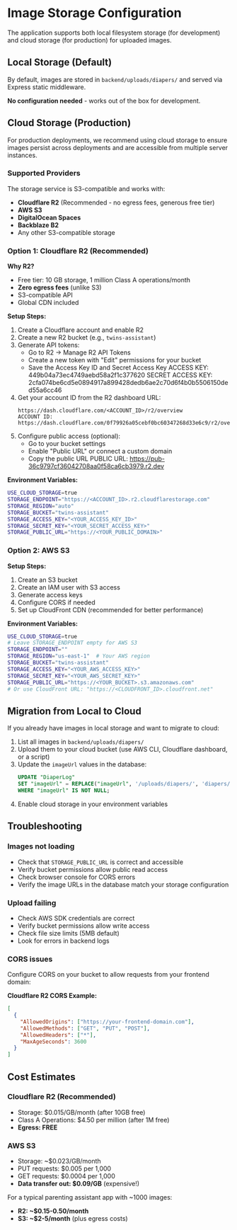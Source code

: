 # Image Storage Configuration

The application supports both local filesystem storage (for development) and cloud storage (for production) for uploaded images.

## Local Storage (Default)

By default, images are stored in `backend/uploads/diapers/` and served via Express static middleware.

**No configuration needed** - works out of the box for development.

## Cloud Storage (Production)

For production deployments, we recommend using cloud storage to ensure images persist across deployments and are accessible from multiple server instances.

### Supported Providers

The storage service is S3-compatible and works with:
- **Cloudflare R2** (Recommended - no egress fees, generous free tier)
- **AWS S3**
- **DigitalOcean Spaces**
- **Backblaze B2**
- Any other S3-compatible storage

### Option 1: Cloudflare R2 (Recommended)

**Why R2?**
- Free tier: 10 GB storage, 1 million Class A operations/month
- **Zero egress fees** (unlike S3)
- S3-compatible API
- Global CDN included

**Setup Steps:**

1. Create a Cloudflare account and enable R2
2. Create a new R2 bucket (e.g., `twins-assistant`)
3. Generate API tokens:
   - Go to R2 → Manage R2 API Tokens
   - Create a new token with "Edit" permissions for your bucket
   - Save the Access Key ID and Secret Access Key
   ACCESS KEY: 449b04a73ec4749aebd58a2f1c377620
   SECRET ACCESS KEY: 2cfa074be6cd5e0894917a899428dedb6ae2c70d6f4b0b5506150ded55a6cc46
4. Get your account ID from the R2 dashboard URL:
   ```
   https://dash.cloudflare.com/<ACCOUNT_ID>/r2/overview
   ACCOUNT ID: https://dash.cloudflare.com/0f79926a05cebf0bc60347268d33e6c9/r2/overview
   ```
5. Configure public access (optional):
   - Go to your bucket settings
   - Enable "Public URL" or connect a custom domain
   - Copy the public URL
   PUBLIC URL: https://pub-36c9797cf36042708aa0f58ca6cb3979.r2.dev

**Environment Variables:**

```bash
USE_CLOUD_STORAGE=true
STORAGE_ENDPOINT="https://<ACCOUNT_ID>.r2.cloudflarestorage.com"
STORAGE_REGION="auto"
STORAGE_BUCKET="twins-assistant"
STORAGE_ACCESS_KEY="<YOUR_ACCESS_KEY_ID>"
STORAGE_SECRET_KEY="<YOUR_SECRET_ACCESS_KEY>"
STORAGE_PUBLIC_URL="https://<YOUR_PUBLIC_DOMAIN>"
```

### Option 2: AWS S3

**Setup Steps:**

1. Create an S3 bucket
2. Create an IAM user with S3 access
3. Generate access keys
4. Configure CORS if needed
5. Set up CloudFront CDN (recommended for better performance)

**Environment Variables:**

```bash
USE_CLOUD_STORAGE=true
# Leave STORAGE_ENDPOINT empty for AWS S3
STORAGE_ENDPOINT=""
STORAGE_REGION="us-east-1"  # Your AWS region
STORAGE_BUCKET="twins-assistant"
STORAGE_ACCESS_KEY="<YOUR_AWS_ACCESS_KEY>"
STORAGE_SECRET_KEY="<YOUR_AWS_SECRET_KEY>"
STORAGE_PUBLIC_URL="https://<YOUR_BUCKET>.s3.amazonaws.com"
# Or use CloudFront URL: "https://<CLOUDFRONT_ID>.cloudfront.net"
```

## Migration from Local to Cloud

If you already have images in local storage and want to migrate to cloud:

1. List all images in `backend/uploads/diapers/`
2. Upload them to your cloud bucket (use AWS CLI, Cloudflare dashboard, or a script)
3. Update the `imageUrl` values in the database:
   ```sql
   UPDATE "DiaperLog"
   SET "imageUrl" = REPLACE("imageUrl", '/uploads/diapers/', 'diapers/')
   WHERE "imageUrl" IS NOT NULL;
   ```
4. Enable cloud storage in your environment variables

## Troubleshooting

### Images not loading
- Check that `STORAGE_PUBLIC_URL` is correct and accessible
- Verify bucket permissions allow public read access
- Check browser console for CORS errors
- Verify the image URLs in the database match your storage configuration

### Upload failing
- Check AWS SDK credentials are correct
- Verify bucket permissions allow write access
- Check file size limits (5MB default)
- Look for errors in backend logs

### CORS issues
Configure CORS on your bucket to allow requests from your frontend domain:

**Cloudflare R2 CORS Example:**
```json
[
  {
    "AllowedOrigins": ["https://your-frontend-domain.com"],
    "AllowedMethods": ["GET", "PUT", "POST"],
    "AllowedHeaders": ["*"],
    "MaxAgeSeconds": 3600
  }
]
```

## Cost Estimates

### Cloudflare R2 (Recommended)
- Storage: $0.015/GB/month (after 10GB free)
- Class A Operations: $4.50 per million (after 1M free)
- **Egress: FREE**

### AWS S3
- Storage: ~$0.023/GB/month
- PUT requests: $0.005 per 1,000
- GET requests: $0.0004 per 1,000
- **Data transfer out: $0.09/GB** (expensive!)

For a typical parenting assistant app with ~1000 images:
- **R2: ~$0.15-0.50/month**
- **S3: ~$2-5/month** (plus egress costs)
